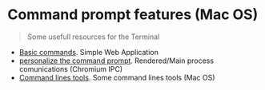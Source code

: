 # Command prompt features (Mac OS)

> Some usefull resources for the Terminal

- [Basic commands](https://github.com/jasancheg/Terminal-mac/blob/master/basic-commands.md). Simple Web Application
- [personalize the command prompt](https://github.com/jasancheg/Terminal-mac/blob/master/personalize.md). Rendered/Main process comunications (Chromium IPC)
- [Command lines tools](https://github.com/jasancheg/Terminal-mac/blob/master/tools.md). Some command lines tools (Mac OS)